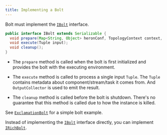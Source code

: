 ```yaml
---
title: Implementing a Bolt
---
```


Bolt must implement the [`IBolt`](https://github.com/twitter/heron/blob/master/heron/api/src/java/com/twitter/heron/api/bolt/IBolt.java) interface.

```java
public interface IBolt extends Serializable {
  void prepare(Map<String, Object> heronConf, TopologyContext context, OutputCollector collector);
  void execute(Tuple input);
  void cleanup();
}
```

* The `prepare` method is called when the bolt is first initialized and provides the bolt with the executing environment.

* The `execute` method is called to process a single input `Tuple`. The `Tuple` contains metadata about component/stream/task it comes from. And `OutputCollector` is used to emit the result.

* The `cleanup` method is called before the bolt is shutdown. There's no guarantee that this method is called due to how the instance is killed.

See [`ExclamationBolt`](https://github.com/twitter/heron/blob/master/heron/examples/src/java/com/twitter/heron/examples/ExclamationTopology.java#L67) for a simple bolt example.

Instead of implementing the [`IBolt`](https://github.com/twitter/heron/blob/master/heron/api/src/java/com/twitter/heron/api/bolt/IBolt.java) interface directly, you can implement [`IRichBolt`](https://github.com/twitter/heron/blob/master/heron/api/src/java/com/twitter/heron/api/bolt/IRichBolt.java).
